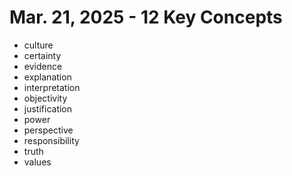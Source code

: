 # Mar. 21, 2025 - 12 Key Concepts

- culture  
- certainty  
- evidence  
- explanation  
- interpretation  
- objectivity  
- justification  
- power  
- perspective  
- responsibility  
- truth  
- values  
